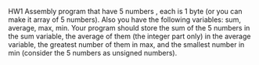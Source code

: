 HW1
Assembly program that have 5 numbers , each is 1 byte (or you can make it array of 5 numbers). Also you have the following variables: sum, average, max, min.
Your program should store the sum of the 5 numbers in the sum variable, 
the average of them (the integer part only) in the average variable, 
the greatest number of them in max, and the smallest number in min (consider the 5 numbers as unsigned numbers).
